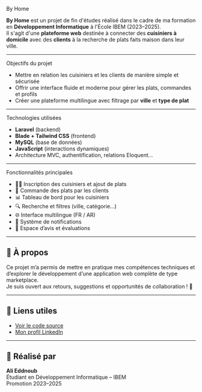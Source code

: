  By Home

**By Home** est un projet de fin d'études réalisé dans le cadre de ma formation en **Développement Informatique** à l'École IBEM (2023–2025).  
Il s'agit d'une **plateforme web** destinée à connecter des **cuisiniers à domicile** avec des **clients** à la recherche de plats faits maison dans leur ville.

---

 Objectifs du projet

- Mettre en relation les cuisiniers et les clients de manière simple et sécurisée
- Offrir une interface fluide et moderne pour gérer les plats, commandes et profils
- Créer une plateforme multilingue avec filtrage par **ville** et **type de plat**

---

 Technologies utilisées

- **Laravel** (backend)
- **Blade + Tailwind CSS** (frontend)
- **MySQL** (base de données)
- **JavaScript** (interactions dynamiques)
- Architecture MVC, authentification, relations Eloquent...

---

 Fonctionnalités principales

- 🧑‍🍳 Inscription des cuisiniers et ajout de plats
- 🛒 Commande des plats par les clients
- 📊 Tableau de bord pour les cuisiniers
- 🔍 Recherche et filtres (ville, catégorie...)
- 🌐 Interface multilingue (FR / AR)
- 🔔 Système de notifications
- 💬 Espace d’avis et évaluations

---

## 📌 À propos

Ce projet m’a permis de mettre en pratique mes compétences techniques et d’explorer le développement d’une application web complète de type marketplace.  
Je suis ouvert aux retours, suggestions et opportunités de collaboration ! 🤝

---

## 🔗 Liens utiles

- [Voir le code source](https://github.com/alae-ed/By-Home)
- [Mon profil LinkedIn](www.linkedin.com/in/ali-eddnoub-1b2631375)

---

## 🧑 Réalisé par

**Ali Eddnoub**  
Étudiant en Développement Informatique – IBEM  
Promotion 2023–2025  

